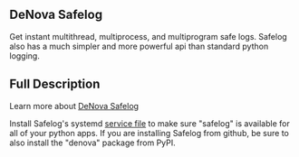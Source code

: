 
DeNova Safelog
--------------

Get instant multithread, multiprocess, and multiprogram safe logs. Safelog also
has a much simpler and more powerful api than standard python logging.


Full Description
----------------

Learn more about [DeNova Safelog](https://denova.com/open_source/safelog/)

Install Safelog's systemd [service file](https://denova.com/open_source/safelog/get_app/safelog.service)
to make sure "safelog" is available for all of your python apps. If you are installing
Safelog from github, be sure to also install the "denova" package from PyPI.
